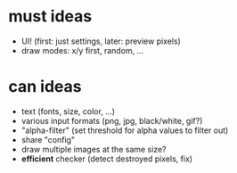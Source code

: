 # must ideas
- UI! (first: just settings, later: preview pixels)
- draw modes: x/y first, random, ...

# can ideas

- text (fonts, size, color, ...)
- various input formats (png, jpg, black/white, gif?)
- "alpha-filter" (set threshold for alpha values to filter out)
- share "config"
- draw multiple images at the same size?
- **efficient** checker (detect destroyed pixels, fix)
